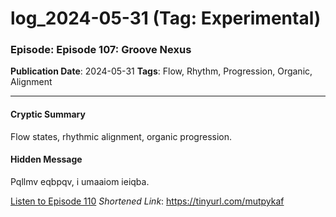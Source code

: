# log_2024-05-31 (Tag: Experimental)

### Episode: Episode 107: Groove Nexus

**Publication Date**: 2024-05-31
**Tags**: Flow, Rhythm, Progression, Organic, Alignment

---

#### Cryptic Summary
Flow states, rhythmic alignment, organic progression.

#### Hidden Message
Pqllmv eqbpqv, i umaaiom ieiqba.

[Listen to Episode 110](https://tinyurl.com/mutpykaf)
*Shortened Link*: https://tinyurl.com/mutpykaf
